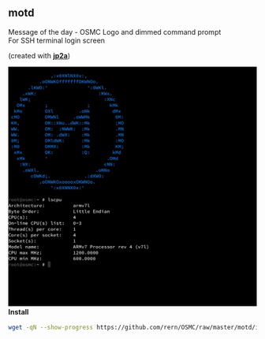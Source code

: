 motd
---

Message of the day - OSMC Logo and dimmed command prompt  
For SSH terminal login screen  

(created with [**jp2a**](https://github.com/cslarsen/jp2a))  

![motd](https://github.com/rern/OSMC/raw/master/motd/motdosmc.png)  
**Install**  
```sh
wget -qN --show-progress https://github.com/rern/OSMC/raw/master/motd/install.sh; chmod +x install.sh; ./install.sh
```
